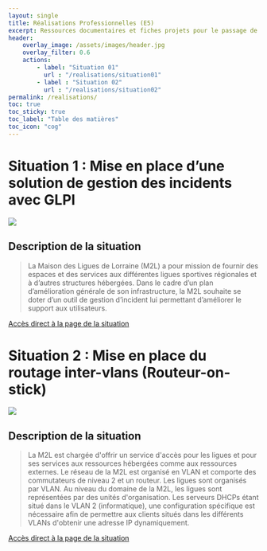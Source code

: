 ```yaml
---
layout: single
title: Réalisations Professionnelles (E5)
excerpt: Ressources documentaires et fiches projets pour le passage de l'épreuve E5
header:
    overlay_image: /assets/images/header.jpg
    overlay_filter: 0.6
    actions:
        - label: "Situation 01"
          url : "/realisations/situation01"
        - label : "Situation 02"
          url : "/realisations/situation02"
permalink: /realisations/
toc: true
toc_sticky: true
toc_label: "Table des matières"
toc_icon: "cog"
---
```


# Situation 1 : Mise en place d’une solution de gestion des incidents avec GLPI

![](https://glpi-project.org/wp-content/uploads/2017/03/logo-glpi-bleu-1.png)

## Description de la situation

>La Maison des Ligues de Lorraine (M2L) a pour mission de fournir des espaces et des services aux différentes ligues sportives régionales et à d’autres structures hébergées.
Dans le cadre d’un plan d’amélioration générale de son infrastructure, la M2L souhaite se doter d’un outil de gestion d’incident lui permettant d’améliorer le support aux utilisateurs.

[Accès direct à la page de la situation](/bts/realisations/situation01)

# Situation 2 : Mise en place du routage inter-vlans (Routeur-on-stick)

![](https://upload.wikimedia.org/wikipedia/commons/0/08/Cisco_logo_blue_2016.svg)

## Description de la situation

>La M2L est chargée d'offrir un service d'accès pour les ligues et pour ses services aux ressources hébergées comme aux ressources externes. Le réseau de la M2L est organisé en VLAN et comporte des commutateurs de niveau 2 et un routeur. Les ligues sont organisés par VLAN. Au niveau du domaine de la M2L, les ligues sont représentées par des unités d'organisation. Les serveurs DHCPs étant situé dans le VLAN 2 (informatique), une configuration spécifique est nécessaire afin de permettre aux clients situés dans les différents VLANs d'obtenir une adresse IP dynamiquement.

[Accès direct à la page de la situation](/bts/realisations/situation02)

